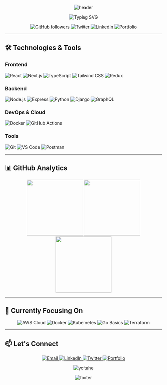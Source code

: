 <div align="center">
  
<!-- Dynamic Header -->
![header](https://capsule-render.vercel.app/api?type=waving&color=gradient&height=250&section=header&text=Yoftahe%20Abraham&fontSize=70&fontAlignY=40&animation=fadeIn&desc=Full-Stack%20Developer&descAlignY=65)

<!-- Animated Typing SVG -->
<p align="center">
  <img src="https://readme-typing-svg.demolab.com?font=Fira+Code&weight=600&size=24&pause=1000&color=00F728&width=500&lines=Building+scalable+web+applications;Open-source+contributor;Tech+enthusiast;Problem+solver" alt="Typing SVG" />
</p>

<!-- Social Badges -->
<p align="center">
  <a href="https://github.com/yoftahe?tab=followers">
    <img alt="GitHub followers" src="https://img.shields.io/github/followers/yoftahe?color=green&logo=github">
  </a>
  <a href="https://x.com/yof_abr">
    <img src="https://img.shields.io/badge/Twitter-1DA1F2?style=flat-square&logo=twitter&logoColor=white" alt="Twitter" />
  </a>
  <a href="https://www.linkedin.com/in/yoftahe-abraham-33803335b">
    <img src="https://img.shields.io/badge/LinkedIn-0077B5?style=flat-square&logo=linkedin&logoColor=white" alt="LinkedIn" />
  </a>
  <a href="https://yoftahe.vercel.app">
    <img src="https://img.shields.io/badge/Portfolio-FF5722?style=flat-square&logo=google-chrome&logoColor=white" alt="Portfolio" />
  </a>
</p>

</div>

---

## **🛠️ Technologies & Tools**

### **Frontend**
![React](https://img.shields.io/badge/-React-61DAFB?logo=react&logoColor=black&style=for-the-badge)
![Next.js](https://img.shields.io/badge/-Next.js-000000?logo=next.js&logoColor=white&style=for-the-badge)
![TypeScript](https://img.shields.io/badge/-TypeScript-3178C6?logo=typescript&logoColor=white&style=for-the-badge)
![Tailwind CSS](https://img.shields.io/badge/-Tailwind%20CSS-06B6D4?logo=tailwind-css&logoColor=white&style=for-the-badge)
![Redux](https://img.shields.io/badge/-Redux-764ABC?logo=redux&logoColor=white&style=for-the-badge)

### **Backend**
![Node.js](https://img.shields.io/badge/-Node.js-339933?logo=node.js&logoColor=white&style=for-the-badge)
![Express](https://img.shields.io/badge/-Express-000000?logo=express&logoColor=white&style=for-the-badge)
![Python](https://img.shields.io/badge/-Python-3776AB?logo=python&logoColor=white&style=for-the-badge)
![Django](https://img.shields.io/badge/-Django-092E20?logo=django&logoColor=white&style=for-the-badge)
![GraphQL](https://img.shields.io/badge/-GraphQL-E10098?logo=graphql&logoColor=white&style=for-the-badge)

### **DevOps & Cloud**
![Docker](https://img.shields.io/badge/-Docker-2496ED?logo=docker&logoColor=white&style=for-the-badge)
![GitHub Actions](https://img.shields.io/badge/-GitHub%20Actions-2088FF?logo=github-actions&logoColor=white&style=for-the-badge)

### **Tools**
![Git](https://img.shields.io/badge/-Git-F05032?logo=git&logoColor=white&style=for-the-badge)
![VS Code](https://img.shields.io/badge/-VS%20Code-007ACC?logo=visual-studio-code&logoColor=white&style=for-the-badge)
![Postman](https://img.shields.io/badge/-Postman-FF6C37?logo=postman&logoColor=white&style=for-the-badge)

---

## **📊 GitHub Analytics**

<div align="center">
  
<!-- GitHub Stats Cards -->
<a href="https://github.com/YoftaheAbraham">
  <img height="180em" src="https://github-readme-stats.vercel.app/api?username=YoftaheAbraham&show_icons=true&theme=radical&hide_border=true&include_all_commits=true&count_private=true" />
  <img height="180em" src="https://github-readme-stats.vercel.app/api/top-langs/?username=YoftaheAbraham&layout=compact&theme=radical&hide_border=true" />
</a>

<!-- GitHub Streak Stats -->
<a href="https://github.com/YoftaheAbraham">
  <img height="180em" src="https://streak-stats.demolab.com/?user=YoftaheAbraham&theme=radical&hide_border=true" />
</a>

</div>

---

## **🎯 Currently Focusing On**

<p align="center">
  <img src="https://img.shields.io/badge/AWS-Cloud_Engineer-FF9900?style=flat-square&logo=amazon-aws&logoColor=white" alt="AWS Cloud" />
  <img src="https://img.shields.io/badge/Docker-Containerization-2496ED?style=flat-square&logo=docker&logoColor=white" alt="Docker" />
  <img src="https://img.shields.io/badge/Kubernetes-Orchestration-326CE5?style=flat-square&logo=kubernetes&logoColor=white" alt="Kubernetes" />
  <img src="https://img.shields.io/badge/Go-Backend-00ADD8?style=flat-square&logo=go&logoColor=white" alt="Go Basics" />
  <img src="https://img.shields.io/badge/Terraform-IaC-7B42BC?style=flat-square&logo=terraform&logoColor=white" alt="Terraform" />
</p>

---

## **📫 Let's Connect**

<p align="center">
  <a href="mailto:yoftahe.abr@gmail.com">
    <img src="https://img.shields.io/badge/Gmail-D14836?style=for-the-badge&logo=gmail&logoColor=white" alt="Email" />
  </a>
  <a href="https://www.linkedin.com/in/yofabr/">
    <img src="https://img.shields.io/badge/LinkedIn-0077B5?style=for-the-badge&logo=linkedin&logoColor=white" alt="LinkedIn" />
  </a>
  <a href="https://x.com/yof_abr">
    <img src="https://img.shields.io/badge/Twitter-1DA1F2?style=for-the-badge&logo=twitter&logoColor=white" alt="Twitter" />
  </a>
  <a href="https://yoftahe.vercel.app">
    <img src="https://img.shields.io/badge/Portfolio-FF5722?style=for-the-badge&logo=google-chrome&logoColor=white" alt="Portfolio" />
  </a>
</p>

<p align="center">
  <img src="https://komarev.com/ghpvc/?username=yoftahe&label=Profile%20views&color=0e75b6&style=flat" alt="yoftahe" />
</p>

<div align="center">
  
<!-- Dynamic Footer -->
![footer](https://capsule-render.vercel.app/api?type=waving&color=gradient&height=150&section=footer)

</div>
